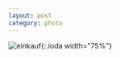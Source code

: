 ```yaml
---
layout: post
category: photo
---
```

![einkauf](/img/vlora/PXL_20240412_175601235.MP.jpg){:.ioda width="75%"}
